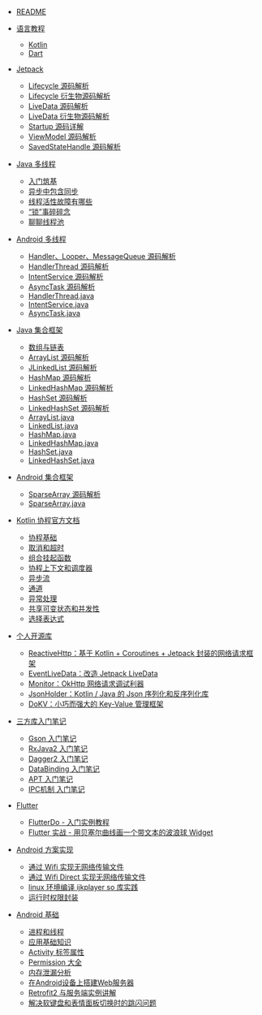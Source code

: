 * [README](README.md)
* [语言教程 ]()
	* [Kotlin](kotlin/kotlin入门教程.md)
	* [Dart](dart/Dart入门教程.md)
	
* [Jetpack]()
    * [Lifecycle 源码解析](jetpack/Lifecycle源码解析.md)
    * [Lifecycle 衍生物源码解析](jetpack/Lifecycle衍生.md)
    * [LiveData 源码解析](jetpack/LiveData源码解析.md)
    * [LiveData 衍生物源码解析](jetpack/LiveData衍生.md)
    * [Startup 源码详解](jetpack/Startup源码详解.md)
    * [ViewModel 源码解析](jetpack/ViewModel源码解析.md)
    * [SavedStateHandle 源码解析](jetpack/SavedStateHandle源码详解.md)

* [Java 多线程]()
	* [入门筑基](java_multithreading/1-入门筑基.md)
	* [异步中包含同步](java_multithreading/2-异步中包含同步.md)
	* [线程活性故障有哪些](java_multithreading/3-线程活性故障有哪些.md)
	* [“锁”事碎碎念](java_multithreading/4-“锁”事碎碎念.md)
	* [聊聊线程池](java_multithreading/5-聊聊线程池.md)

* [Android 多线程]()
	* [Handler、Looper、MessageQueue 源码解析](android_multithreading/Android多线程之Handler、Looper与MessageQueue源码解析.md)
	* [HandlerThread 源码解析](android_multithreading/Android多线程之HandlerThread源码解析.md)
	* [IntentService 源码解析](android_multithreading/Android多线程之IntentService源码解析.md)
	* [AsyncTask 源码解析](android_multithreading/Android多线程之AsyncTask源码解析.md)
	* [HandlerThread.java](android_multithreading/HandlerThread.md)
	* [IntentService.java](android_multithreading/IntentService.md)
	* [AsyncTask.java](android_multithreading/AsyncTask.md)

* [Java 集合框架]()
	* [数组与链表](java_collections/Java集合框架源码解析之数组与链表.md)
	* [ArrayList 源码解析](java_collections/Java集合框架源码解析之ArrayList.md)
	* [JLinkedList 源码解析](java_collections/Java集合框架源码解析之LinkedList.md)
	* [HashMap 源码解析](java_collections/Java集合框架源码解析之HashMap.md)
	* [LinkedHashMap 源码解析](java_collections/Java集合框架源码解析之LinkedHashMap.md)
	* [HashSet 源码解析](java_collections/Java集合框架源码解析之HashSet.md)
	* [LinkedHashSet 源码解析](java_collections/Java集合框架源码解析之LinkedHashSet.md)
	* [ArrayList.java](java_collections/ArrayList.md)
	* [LinkedList.java](java_collections/LinkedList.md)
	* [HashMap.java](java_collections/HashMap.md)
	* [LinkedHashMap.java](java_collections/LinkedHashMap.md)
	* [HashSet.java](java_collections/HashSet.md)
	* [LinkedHashSet.java](java_collections/LinkedHashSet.md)

* [Android 集合框架]()
	* [SparseArray 源码解析](android_collections/SparseArray源码解析.md)
	* [SparseArray.java](android_collections/SparseArray.md)

* [Kotlin 协程官方文档]()
	* [协程基础](kotlin_coroutine/1-协程基础.md)
	* [取消和超时](/kotlin_coroutine/2-取消和超时.md)
	* [组合挂起函数](kotlin_coroutine/3-组合挂起函数.md)
	* [协程上下文和调度器](kotlin_coroutine/4-协程上下文和调度器.md)
	* [异步流](kotlin_coroutine/5-异步流.md)
	* [通道](kotlin_coroutine/6-通道.md)
	* [异常处理](kotlin_coroutine/7-异常处理.md)
	* [共享可变状态和并发性](kotlin_coroutine/8-共享可变状态和并发性.md)
	* [选择表达式](kotlin_coroutine/9-选择表达式.md)

* [个人开源库]()
    * [ReactiveHttp：基于 Kotlin + Coroutines + Jetpack 封装的网络请求框架](https://github.com/leavesC/ReactiveHttp)
    * [EventLiveData：改造 Jetpack LiveData](https://github.com/leavesC/EventLiveData)
    * [Monitor：OkHttp 网络请求调试利器](https://github.com/leavesC/Monitor)
    * [JsonHolder：Kotlin / Java 的 Json 序列化和反序列化库](https://github.com/leavesC/JsonHolder)
	* [DoKV：小巧而强大的 Key-Value 管理框架](https://github.com/leavesC/DoKV)

* [三方库入门笔记 ]()
	* [Gson 入门笔记](android/Gson使用详解.md)
	* [RxJava2 入门笔记](android/RxJava2入门详细笔记.md)
	* [Dagger2 入门笔记](https://github.com/leavesC/Dagger2Samples)
	* [DataBinding 入门笔记](https://github.com/leavesC/DataBindingSamples)
	* [APT 入门笔记](https://github.com/leavesC/DoKV)
	* [IPC机制 入门笔记](https://github.com/leavesC/IPCSamples)

* [Flutter]()
	* [FlutterDo - 入门实例教程](https://github.com/leavesC/flutter_do)
	* [Flutter 实战 - 用贝塞尔曲线画一个带文本的波浪球 Widget](https://juejin.im/post/5db5c03a6fb9a0208668e4f3)

* [Android 方案实现]()
	* [通过 Wifi 实现无网络传输文件](https://github.com/leavesC/WifiFileTransfer)
	* [通过 Wifi Direct 实现无网络传输文件](https://github.com/leavesC/WifiP2P)
	* [linux 环境编译 ijkplayer so 库实践](https://github.com/leavesC/ijkplayer-so-extend)
	* [运行时权限封装](https://github.com/leavesC/PermissionSteward)

* [Android 基础]()
	* [进程和线程](android/Android进程和线程.md)
	* [应用基础知识](android/Android应用基础知识.md)
	* [Activity 标签属性](android/AndroidActivity标签属性.md)
	* [Permission 大全](android/AndroidPermission访问权限大全.md)
	* [内存泄漏分析](android/Android内存泄漏分析.md)
	* [在Android设备上搭建Web服务器](https://github.com/leavesC/AndroidServer)
	* [Retrofit2 与服务端实例讲解](https://github.com/leavesC/Retrofit2Samples)
	* [解决软键盘和表情面板切换时的跳闪问题](https://github.com/leavesC/Keyboard)